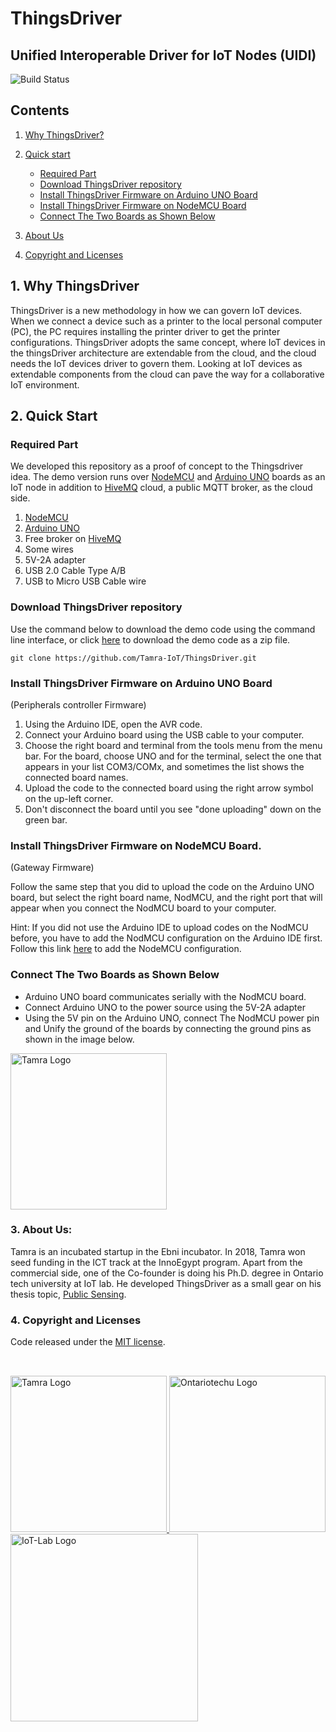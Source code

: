 # ThingsDriver

## Unified Interoperable Driver for IoT Nodes (UIDI)


![Build Status](https://travis-ci.org/joemccann/dillinger.svg?branch=master)

## Contents
 1. [Why ThingsDriver?](#1-why-thingsdriver)
 2. [Quick start](#2-quick-start)
    - [Required Part](#required-part)
    - [Download ThingsDriver repository](#download-thingsdriver-repository)
    - [Install ThingsDriver Firmware on Arduino UNO Board](#install-thingsdriver-firmware-on-arduino-uno-board)
    - [Install ThingsDriver Firmware on NodeMCU Board](#install-thingsdriver-firmware-on-arduino-uno-board)
    - [Connect The Two Boards as Shown Below](#connect-the-two-boards-as-shown-below)

 4. [About Us](#3-about-us)
 5. [Copyright and Licenses](#4-copyright-and-licenses)

## 1. Why ThingsDriver
ThingsDriver is a new methodology in how we can govern IoT devices. When we connect a device such as a printer to the local personal computer (PC), the PC requires installing the printer driver to get the printer configurations. ThingsDriver adopts the same concept, where IoT devices in the thingsDriver architecture are extendable from the cloud, and the cloud needs the IoT devices driver to govern them. Looking at IoT devices as extendable components from the cloud can pave the way for a collaborative IoT environment.

## 2. Quick Start
 ### Required Part
 We developed this repository as a proof of concept to the Thingsdriver idea. The demo version runs over [NodeMCU](https://www.nodemcu.com/index_en.html) and [Arduino UNO](https://docs.arduino.cc/hardware/uno-rev3) boards as an IoT node in addition to [HiveMQ](https://www.hivemq.com/) cloud, a public MQTT broker, as the cloud side.
 1. [NodeMCU](https://www.nodemcu.com/index_en.html) 
 2. [Arduino UNO](https://docs.arduino.cc/hardware/uno-rev3) 
 3. Free broker on [HiveMQ](https://www.hivemq.com/)
 4. Some wires
 5. 5V-2A adapter
 6. USB 2.0 Cable Type A/B
 7. USB to Micro USB Cable wire
 ### Download ThingsDriver repository 
 Use the command below to download the demo code using the command line interface, or click [here](https://github.com/Tamra-IoT/ThingsDriver/archive/refs/heads/main.zip) to download the demo code as a zip file.
 
 ```
git clone https://github.com/Tamra-IoT/ThingsDriver.git
```
 ### Install ThingsDriver Firmware on Arduino UNO Board 
 (Peripherals controller Firmware)
 1. Using the Arduino IDE, open the AVR code.
 2. Connect your Arduino board using the USB cable to your computer.
 3. Choose the right board and terminal from the tools menu from the menu bar. For the board, choose UNO and for the terminal, select the one that appears in your list COM3/COMx, and sometimes the list shows the connected board names.
 4. Upload the code to the connected board using the right arrow symbol on the up-left corner.
 5. Don't disconnect the board until you see "done uploading" down on the green bar.  
 
 ### Install ThingsDriver Firmware on NodeMCU Board. 
 (Gateway Firmware)
 
 Follow the same step that you did to upload the code on the Arduino UNO board, but select the right board name, NodMCU, and the right port that will appear when you connect the NodMCU board to your computer.
 
 Hint: If you did not use the Arduino IDE to upload codes on the NodMCU before, you have to add the NodMCU configuration on the Arduino IDE first. Follow this link [here](https://create.arduino.cc/projecthub/electropeak/getting-started-w-nodemcu-esp8266-on-arduino-ide-28184f) to add the NodeMCU configuration.
 
 ### Connect The Two Boards as Shown Below
 - Arduino UNO board communicates serially with the NodMCU board.
 - Connect Arduino UNO to the power source using the 5V-2A adapter
 - Using the 5V pin on the Arduino UNO, connect The NodMCU power pin and Unify the ground of the boards by connecting the ground pins as shown in the image below.   
<a href="https://tamra-iot.com/">
<img src="https://elewah.github.io/Tamra/ThingsDriver/schematic_bb.svg" width="250" alt="Tamra Logo" title="Tamra">
</a>


 

### 3. About Us:
Tamra is an incubated startup in the Ebni incubator. In 2018, Tamra won seed funding in the ICT track at the InnoEgypt program. Apart from the commercial side, one of the Co-founder is doing his Ph.D. degree in Ontario tech university at IoT lab. He developed ThingsDriver as a small gear on his thesis topic, [Public Sensing](https://iotresearchlab.ca/public-sensing-as-a-service).


 
### 4. Copyright and Licenses

Code released under the [MIT license](LICENSE).

## 
</br>
<a href="https://tamra-iot.com/">
<img src="https://elewah.github.io/Tamra/logos/logo-horizontal.png" width="250" alt="Tamra Logo" title="Tamra">
</a>
<a href="https://ontariotechu.ca/">
<img src="https://elewah.github.io/Tamra/logos/ontariotechu-log.jpg"  alt="Ontariotechu Logo"  width="250">
</a>
<a href="https://iotresearchlab.ca/">
<img src="https://elewah.github.io/Tamra/logos/IoT-lab.png" width="300" alt="IoT-Lab Logo" title="IoT Lab">
</a>
